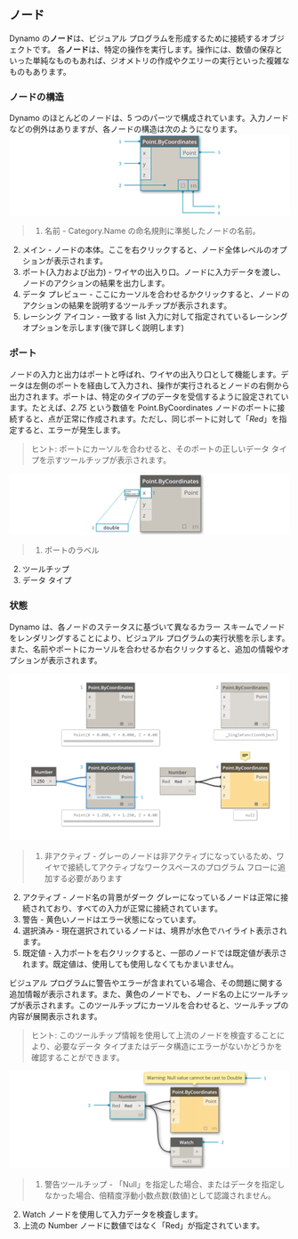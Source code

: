 

## ノード

Dynamo の**ノード**は、ビジュアル プログラムを形成するために接続するオブジェクトです。 各**ノード**は、特定の操作を実行します。操作には、数値の保存といった単純なものもあれば、ジオメトリの作成やクエリーの実行といった複雑なものもあります。

### ノードの構造

Dynamo のほとんどのノードは、5 つのパーツで構成されています。入力ノードなどの例外はありますが、各ノードの構造は次のようになります。![Point.ByCoordinates ノードの構造](images/3-1/00-AnatomyOfANode.png)

> 1. 名前 - Category.Name の命名規則に準拠したノードの名前。
2. メイン - ノードの本体。ここを右クリックすると、ノード全体レベルのオプションが表示されます。
3. ポート(入力および出力) - ワイヤの出入り口。ノードに入力データを渡し、ノードのアクションの結果を出力します。
4. データ プレビュー - ここにカーソルを合わせるかクリックすると、ノードのアクションの結果を説明するツールチップが表示されます。
5. レーシング アイコン - 一致する list 入力に対して指定されているレーシング オプションを示します(後で詳しく説明します)

### ポート

ノードの入力と出力はポートと呼ばれ、ワイヤの出入り口として機能します。データは左側のポートを経由して入力され、操作が実行されるとノードの右側から出力されます。ポートは、特定のタイプのデータを受信するように設定されています。たとえば、*2.75* という数値を Point.ByCoordinates ノードのポートに接続すると、点が正常に作成されます。ただし、同じポートに対して「*Red*」を指定すると、エラーが発生します。

> ヒント: ポートにカーソルを合わせると、そのポートの正しいデータ タイプを示すツールチップが表示されます。

![Point.ByCoordinates ノードの各ポートのラベル](images/3-1/01-Ports.png)

> 1. ポートのラベル
2. ツールチップ
3. データ タイプ

### 状態

Dynamo は、各ノードのステータスに基づいて異なるカラー スキームでノードをレンダリングすることにより、ビジュアル プログラムの実行状態を示します。また、名前やポートにカーソルを合わせるか右クリックすると、追加の情報やオプションが表示されます。

![状態](images/3-1/02-States2.png)

> 1. 非アクティブ - グレーのノードは非アクティブになっているため、ワイヤで接続してアクティブなワークスペースのプログラム フローに追加する必要があります
2. アクティブ - ノード名の背景がダーク グレーになっているノードは正常に接続されており、すべての入力が正常に接続されています。
3. 警告 - 黄色いノードはエラー状態になっています。
4. 選択済み - 現在選択されているノードは、境界が水色でハイライト表示されます。
5. 既定値 - 入力ポートを右クリックすると、一部のノードでは既定値が表示されます。既定値は、使用しても使用しなくてもかまいません。

ビジュアル プログラムに警告やエラーが含まれている場合、その問題に関する追加情報が表示されます。また、黄色のノードでも、ノード名の上にツールチップが表示されます。このツールチップにカーソルを合わせると、ツールチップの内容が展開表示されます。

> ヒント: このツールチップ情報を使用して上流のノードを検査することにより、必要なデータ タイプまたはデータ構造にエラーがないかどうかを確認することができます。

![ノード エラーのツールチップ](images/3-1/03-WarningTooltip.png)

> 1. 警告ツールチップ - 「Null」を指定した場合、またはデータを指定しなかった場合、倍精度浮動小数点数(数値)として認識されません。
2. Watch ノードを使用して入力データを検査します。
3. 上流の Number ノードに数値ではなく「Red」が指定されています。

